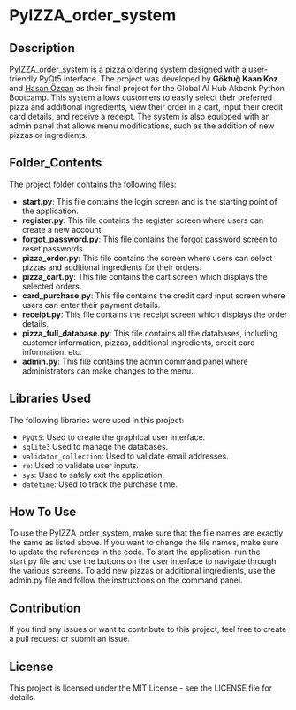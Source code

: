 # PyIZZA_order_system

## Description
PyIZZA_order_system is a pizza ordering system designed with a user-friendly PyQt5 interface. The project was developed by **Göktuğ Kaan Koz** and [Hasan Özcan](https://github.com/Hasan26ozcan) as their final project for the Global AI Hub Akbank Python Bootcamp. This system allows customers to easily select their preferred pizza and additional ingredients, view their order in a cart, input their credit card details, and receive a receipt. The system is also equipped with an admin panel that allows menu modifications, such as the addition of new pizzas or ingredients.

## Folder_Contents
The project folder contains the following files:

- **start.py**: This file contains the login screen and is the starting point of the application.
- **register.py**: This file contains the register screen where users can create a new account.
- **forgot_password.py**: This file contains the forgot password screen to reset passwords.
- **pizza_order.py**: This file contains the screen where users can select pizzas and additional ingredients for their orders.
- **pizza_cart.py**: This file contains the cart screen which displays the selected orders.
- **card_purchase.py**: This file contains the credit card input screen where users can enter their payment details.
- **receipt.py**: This file contains the receipt screen which displays the order details.
- **pizza_full_database.py**: This file contains all the databases, including customer information, pizzas, additional ingredients, credit card information, etc.
- **admin.py**: This file contains the admin command panel where administrators can make changes to the menu.

## Libraries Used
The following libraries were used in this project:

- ```PyQt5```: Used to create the graphical user interface.
- ```sqlite3```  Used to manage the databases.
- ```validator_collection```: Used to validate email addresses.
- ```re```:  Used to validate user inputs.
- ```sys```: Used to safely exit the application.
- ```datetime```: Used to track the purchase time.

## How To Use
To use the PyIZZA_order_system, make sure that the file names are exactly the same as listed above. If you want to change the file names, make sure to update the references in the code. To start the application, run the start.py file and use the buttons on the user interface to navigate through the various screens. To add new pizzas or additional ingredients, use the admin.py file and follow the instructions on the command panel.

## Contribution
If you find any issues or want to contribute to this project, feel free to create a pull request or submit an issue.

## License
This project is licensed under the MIT License - see the LICENSE file for details.
